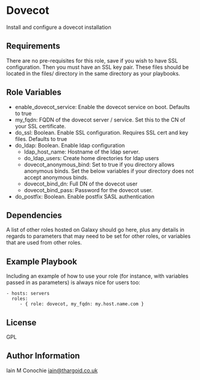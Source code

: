 Dovecot
=========

Install and configure a dovecot installation

Requirements
------------

There are no pre-requisites for this role, save if you wish to have SSL configuration. Then you
 must have an SSL key pair. These files should be located in the files/ directory in the same
 directory as your playbooks.

Role Variables
--------------

  - enable_dovecot_service: Enable the dovecot service on boot. Defaults to true
  - my_fqdn: FQDN of the dovecot server / service. Set this to the CN of your SSL certificate.
  - do_ssl: Boolean. Enable SSL configuration. Requires SSL cert and key files. Defaults to true
  - do_ldap: Boolean. Enable ldap configuration
    - ldap_host_name: Hostname of the ldap server.
    - do_ldap_users: Create home directories for ldap users
    - dovecot_anonymous_bind: Set to true if you directory allows anonymous binds.
        Set the below variables if your directory does not accept anonymous binds.
    - dovecot_bind_dn: Full DN of the dovecot user
    - dovecot_bind_pass: Password for the dovecot user.
  - do_postfix: Boolean. Enable postfix SASL authentication

Dependencies
------------

A list of other roles hosted on Galaxy should go here, plus any details in regards to parameters that may need to be set for other roles, or variables that are used from other roles.

Example Playbook
----------------

Including an example of how to use your role (for instance, with variables passed in as parameters) is always nice for users too:

    - hosts: servers
      roles:
         - { role: dovecot, my_fqdn: my.host.name.com }

License
-------

GPL

Author Information
------------------

Iain M Conochie <iain@thargoid.co.uk>